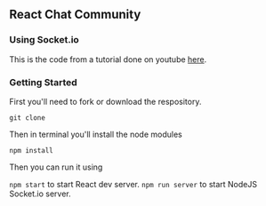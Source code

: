 ## React Chat Community
### Using Socket.io


This is the code from a tutorial done on youtube [here](https://www.youtube.com/playlist?list=PLfUtdEcvGHFHdOYFXj4cY6ZIFkSp6MOuY).

### Getting Started

First you'll need to fork or download the respository.
```
git clone 
```

Then in terminal you'll install the node modules

``` 
npm install 
```

Then you can run it using 

``` npm start ``` to start React dev server.
``` npm run server ``` to start NodeJS Socket.io server.


